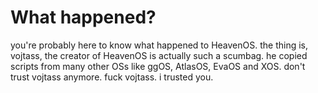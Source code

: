 # **What happened?**

you're probably here to know what happened to HeavenOS. the thing is, vojtass, the creator of HeavenOS is actually such a scumbag. he copied scripts from many other OSs like ggOS, AtlasOS, EvaOS and XOS. don't trust vojtass anymore. fuck vojtass. i trusted you.
